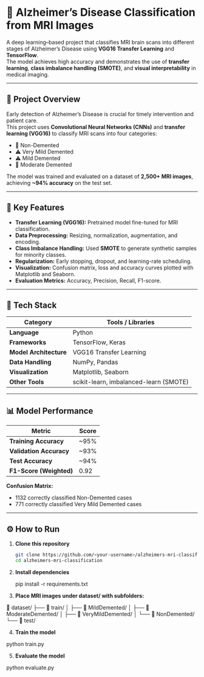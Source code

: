 # 🧠 Alzheimer’s Disease Classification from MRI Images

A deep learning–based project that classifies MRI brain scans into different stages of Alzheimer’s Disease using **VGG16 Transfer Learning** and **TensorFlow**.  
The model achieves high accuracy and demonstrates the use of **transfer learning**, **class imbalance handling (SMOTE)**, and **visual interpretability** in medical imaging.

---

## 📘 Project Overview

Early detection of Alzheimer’s Disease is crucial for timely intervention and patient care.  
This project uses **Convolutional Neural Networks (CNNs)** and **transfer learning (VGG16)** to classify MRI scans into four categories:

- 🧩 Non-Demented  
- ⚠️ Very Mild Demented  
- ⚠️ Mild Demented  
- 🚨 Moderate Demented

The model was trained and evaluated on a dataset of **2,500+ MRI images**, achieving **~94% accuracy** on the test set.

---

## 🚀 Key Features

- **Transfer Learning (VGG16):** Pretrained model fine-tuned for MRI classification.
- **Data Preprocessing:** Resizing, normalization, augmentation, and encoding.
- **Class Imbalance Handling:** Used **SMOTE** to generate synthetic samples for minority classes.
- **Regularization:** Early stopping, dropout, and learning-rate scheduling.
- **Visualization:** Confusion matrix, loss and accuracy curves plotted with Matplotlib and Seaborn.
- **Evaluation Metrics:** Accuracy, Precision, Recall, F1-score.

---

## 🧩 Tech Stack

| Category | Tools / Libraries |
|-----------|-------------------|
| **Language** | Python |
| **Frameworks** | TensorFlow, Keras |
| **Model Architecture** | VGG16 Transfer Learning |
| **Data Handling** | NumPy, Pandas |
| **Visualization** | Matplotlib, Seaborn |
| **Other Tools** | scikit-learn, imbalanced-learn (SMOTE) |

---

## 📊 Model Performance

| Metric | Score |
|--------|--------|
| **Training Accuracy** | ~95% |
| **Validation Accuracy** | ~93% |
| **Test Accuracy** | ~94% |
| **F1-Score (Weighted)** | 0.92 |

**Confusion Matrix:**  
- 1132 correctly classified Non-Demented cases  
- 771 correctly classified Very Mild Demented cases

---

## ⚙️ How to Run

1. **Clone this repository**
   ```bash
   git clone https://github.com/<your-username>/alzheimers-mri-classification.git
   cd alzheimers-mri-classification

2. **Install dependencies**

   pip install -r requirements.txt   

3. **Place MRI images under dataset/ with subfolders:**

📁 dataset/
├── 📁 train/
│   ├── 📁 MildDemented/
│   ├── 📁 ModerateDemented/
│   ├── 📁 VeryMildDemented/
│   └── 📁 NonDemented/
└── 📁 test/



4. **Train the model**

python train.py

5. **Evaluate the model**

python evaluate.py
  
